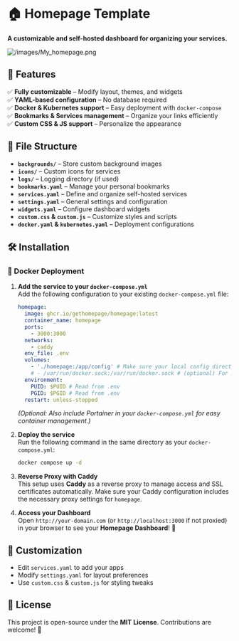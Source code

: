 # 🏠 Homepage Template  

**A customizable and self-hosted dashboard for organizing your services.**  

![/images/My_homepage.png](#)  

## 🚀 Features  
✅ **Fully customizable** – Modify layout, themes, and widgets  
✅ **YAML-based configuration** – No database required  
✅ **Docker & Kubernetes support** – Easy deployment with `docker-compose`  
✅ **Bookmarks & Services management** – Organize your links efficiently  
✅ **Custom CSS & JS support** – Personalize the appearance  

## 📂 File Structure  
- **`backgrounds/`** – Store custom background images  
- **`icons/`** – Custom icons for services  
- **`logs/`** – Logging directory (if used)  
- **`bookmarks.yaml`** – Manage your personal bookmarks  
- **`services.yaml`** – Define and organize self-hosted services  
- **`settings.yaml`** – General settings and configuration  
- **`widgets.yaml`** – Configure dashboard widgets  
- **`custom.css` & `custom.js`** – Customize styles and scripts  
- **`docker.yaml` & `kubernetes.yaml`** – Deployment configurations  

## 🛠️ Installation  

### 🔹 Docker Deployment  

1. **Add the service to your `docker-compose.yml`**  
   Add the following configuration to your existing `docker-compose.yml` file:  

   ```yaml
   homepage:
     image: ghcr.io/gethomepage/homepage:latest
     container_name: homepage
     ports:
       - 3000:3000
     networks:
       - caddy
     env_file: .env
     volumes:
       - './homepage:/app/config' # Make sure your local config directory exists
       # - /var/run/docker.sock:/var/run/docker.sock # (optional) For Docker integrations)
     environment:
       PUID: $PUID # Read from .env
       PGID: $PGID # Read from .env
     restart: unless-stopped
   ```

   *(Optional: Also include Portainer in your `docker-compose.yml` for easy container management.)*  

2. **Deploy the service**  
   Run the following command in the same directory as your `docker-compose.yml`:  
   ```bash
   docker compose up -d
   ```

3. **Reverse Proxy with Caddy**  
   This setup uses **Caddy** as a reverse proxy to manage access and SSL certificates automatically. Make sure your Caddy configuration includes the necessary proxy settings for `homepage`.  

4. **Access your Dashboard**  
   Open `http://your-domain.com` (or `http://localhost:3000` if not proxied) in your browser to see your **Homepage Dashboard**! 🚀

## 🎨 Customization  
- Edit `services.yaml` to add your apps  
- Modify `settings.yaml` for layout preferences  
- Use `custom.css` & `custom.js` for styling tweaks  

## 📜 License  
This project is open-source under the **MIT License**. Contributions are welcome! 🚀  
